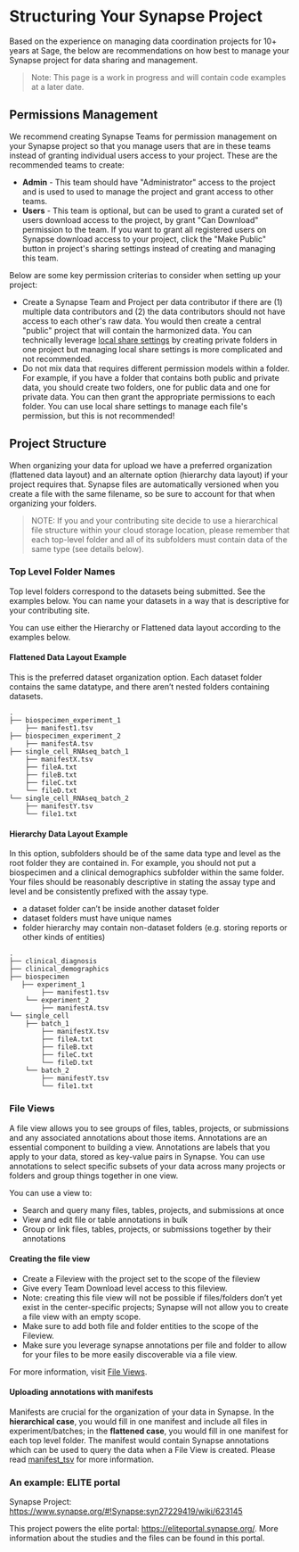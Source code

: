 # Structuring Your Synapse Project

Based on the experience on managing data coordination projects for 10+ years at Sage, the below are recommendations on how best to manage your Synapse project for data sharing and management.

> Note: This page is a work in progress and will contain code examples at a later date.

## Permissions Management

We recommend creating Synapse Teams for permission management on your Synapse project so that you manage users that are in these teams instead of granting individual users access to your project.  These are the recommended teams to create:

* **<project> Admin** - This team should have "Administrator" access to the project and is used to used to manage the project and grant access to other teams.
* **<project> Users** - This team is optional, but can be used to grant a curated set of users download access to the project, by grant "Can Download" permission to the team. If you want to grant all registered users on Synapse download access to your project, click the "Make Public" button in project's sharing settings instead of creating and managing this team.

Below are some key permission criterias to consider when setting up your project:

* Create a Synapse Team and Project per data contributor if there are (1) multiple data contributors and (2) the data contributors should not have access to each other's raw data. You would then create a central "public" project that will contain the harmonized data. You can technically leverage [local share settings](https://help.synapse.org/docs/Sharing-Settings,-Permissions,-and-Conditions-for-Use.2024276030.html#SharingSettings,Permissions,andConditionsforUse-EditSharingSettingsonFiles,Folders,andTables) by creating private folders in one project but managing local share settings is more complicated and not recommended.
* Do not mix data that requires different permission models within a folder. For example, if you have a folder that contains both public and private data, you should create two folders, one for public data and one for private data.  You can then grant the appropriate permissions to each folder. You can use local share settings to manage each file's permission, but this is not recommended!


## Project Structure

When organizing your data for upload we have a preferred organization (flattened data layout) and an alternate option (hierarchy data layout) if your project requires that. Synapse files are automatically versioned when you create a file with the same filename, so be sure to account for that when organizing your folders.

> NOTE: If you and your contributing site decide to use a hierarchical file structure within your cloud storage location, please remember that each top-level folder and all of its subfolders must contain data of the same type (see details below).


### Top Level Folder Names

Top level folders correspond to the datasets being submitted. See the examples below. You can name your datasets in a way that is descriptive for your contributing site.

You can use either the Hierarchy or Flattened data layout according to the examples below.

#### Flattened Data Layout Example

This is the preferred dataset organization option.  Each dataset folder contains the same datatype, and there aren’t nested folders containing datasets.

```
.
├── biospecimen_experiment_1
    ├── manifest1.tsv
├── biospecimen_experiment_2
    ├── manifestA.tsv
├── single_cell_RNAseq_batch_1
    ├── manifestX.tsv
    ├── fileA.txt
    ├── fileB.txt
    ├── fileC.txt
    └── fileD.txt
└── single_cell_RNAseq_batch_2
    ├── manifestY.tsv
    └── file1.txt
```

#### Hierarchy Data Layout Example

In this option, subfolders should be of the same data type and level as the root folder they are contained in. For example, you should not put a biospecimen and a clinical demographics subfolder within the same folder.  Your files should be reasonably descriptive in stating the assay type and level and be consistently prefixed with the assay type.

* a dataset folder can’t be inside another dataset folder
* dataset folders must have unique names
* folder hierarchy may contain non-dataset folders (e.g. storing reports or other kinds of entities)

```
.
├── clinical_diagnosis
├── clinical_demographics
├── biospecimen
   ├── experiment_1
        ├── manifest1.tsv
    └── experiment_2
        ├── manifestA.tsv
└── single_cell
    ├── batch_1
        ├── manifestX.tsv
        ├── fileA.txt
        ├── fileB.txt
        ├── fileC.txt
        └── fileD.txt
    └── batch_2
        ├── manifestY.tsv
        └── file1.txt
```

### File Views

A file view allows you to see groups of files, tables, projects, or submissions and any associated annotations about those items. Annotations are an essential component to building a view. Annotations are labels that you apply to your data, stored as key-value pairs in Synapse. You can use annotations to select specific subsets of your data across many projects or folders and group things together in one view.

You can use a view to:

- Search and query many files, tables, projects, and submissions at once
- View and edit file or table annotations in bulk
- Group or link files, tables, projects, or submissions together by their annotations


#### Creating the file view

* Create a Fileview with the project set to the scope of the fileview
* Give every Team Download level access to this fileview.
* Note: creating this file view will not be possible if files/folders don’t yet exist in the center-specific projects; Synapse will not allow you to create a file view with an empty scope.
* Make sure to add both file and folder entities to the scope of the Fileview.
* Make sure you leverage synapse annotations per file and folder to allow for your files to be more easily discoverable via a file view.

For more information, visit [File Views](https://help.synapse.org/docs/Views.2011070739.html).

#### Uploading annotations with manifests

Manifests are crucial for the organization of your data in Synapse.  In the **hierarchical case**, you would fill in one manifest and include all files in experiment/batches; in the **flattened case**, you would fill in one manifest for each top level folder.  The manifest would contain Synapse annotations which can be used to query the data when a File View is created. Please read [manifest_tsv](manifest_tsv.md) for more information.


### An example: ELITE portal

Synapse Project: https://www.synapse.org/#!Synapse:syn27229419/wiki/623145

This project powers the elite portal: https://eliteportal.synapse.org/.  More information about the studies and the files can be found in this portal.
